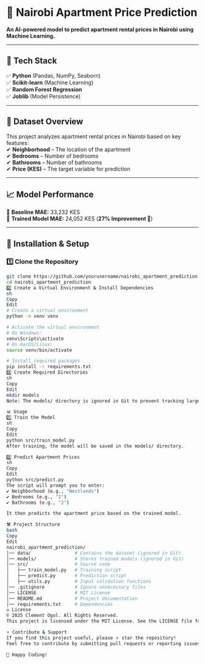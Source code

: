 # 🏡 Nairobi Apartment Price Prediction  

**An AI-powered model to predict apartment rental prices in Nairobi using Machine Learning.**  

---

## 🚀 Tech Stack  
✅ **Python** (Pandas, NumPy, Seaborn)  
✅ **Scikit-learn** (Machine Learning)  
✅ **Random Forest Regression**  
✅ **Joblib** (Model Persistence)  

---

## 📜 Dataset Overview  
This project analyzes apartment rental prices in Nairobi based on key features:  
✔ **Neighborhood** – The location of the apartment  
✔ **Bedrooms** – Number of bedrooms  
✔ **Bathrooms** – Number of bathrooms  
✔ **Price (KES)** – The target variable for prediction  

---

## 📈 Model Performance  
🔹 **Baseline MAE:** 33,232 KES  
🔹 **Trained Model MAE:** 24,052 KES (**27% Improvement 🎯**)  

---

## 🔧 Installation & Setup  

### **1️⃣ Clone the Repository**  
```sh
git clone https://github.com/yourusername/nairobi_apartment_prediction.git
cd nairobi_apartment_prediction
2️⃣ Create a Virtual Environment & Install Dependencies
sh
Copy
Edit
# Create a virtual environment
python -m venv venv

# Activate the virtual environment
# On Windows:
venv\Scripts\activate
# On macOS/Linux:
source venv/bin/activate

# Install required packages
pip install -r requirements.txt
3️⃣ Create Required Directories
sh
Copy
Edit
mkdir models
Note: The models/ directory is ignored in Git to prevent tracking large files. You must create it manually before training the model.

📊 Usage
1️⃣ Train the Model
sh
Copy
Edit
python src/train_model.py
After training, the model will be saved in the models/ directory.

2️⃣ Predict Apartment Prices
sh
Copy
Edit
python src/predict.py
The script will prompt you to enter:
✔ Neighborhood (e.g., "Westlands")
✔ Bedrooms (e.g., "2")
✔ Bathrooms (e.g., "2")

It then predicts the apartment price based on the trained model.

🛠 Project Structure
bash
Copy
Edit
nairobi_apartment_prediction/
│── data/                # Contains the dataset (ignored in Git)
│── models/              # Stores trained models (ignored in Git)
│── src/                 # Source code
│   ├── train_model.py   # Training script
│   ├── predict.py       # Prediction script
│   ├── utils.py         # Input validation functions
│── .gitignore           # Ignore unnecessary files
│── LICENSE              # MIT License
│── README.md            # Project documentation
│── requirements.txt     # Dependencies
⚖️ License
© 2025 Clement Ogol. All Rights Reserved.
This project is licensed under the MIT License. See the LICENSE file for details.

⭐ Contribute & Support
If you find this project useful, please ⭐ star the repository!
Feel free to contribute by submitting pull requests or reporting issues.

🚀 Happy Coding!
